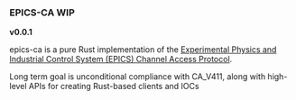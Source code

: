 ### EPICS-CA WIP
**v0.0.1**

epics-ca is a pure Rust implementation of the [Experimental Physics and Industrial Control System (EPICS) Channel Access Protocol](https://docs.epics-controls.org/en/latest/specs/ca_protocol.html).

Long term goal is unconditional compliance with CA_V411, along with high-level APIs for creating Rust-based clients and IOCs

